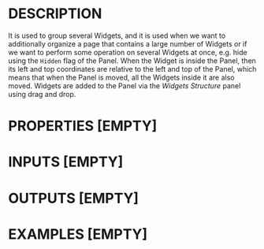 # DESCRIPTION

It is used to group several Widgets, and it is used when we want to additionally organize a page that contains a large number of Widgets or if we want to perform some operation on several Widgets at once, e.g. hide using the `Hidden` flag of the Panel. When the Widget is inside the Panel, then its left and top coordinates are relative to the left and top of the Panel, which means that when the Panel is moved, all the Widgets inside it are also moved. Widgets are added to the Panel via the _Widgets Structure_ panel using drag and drop.

# PROPERTIES [EMPTY]

# INPUTS [EMPTY]

# OUTPUTS [EMPTY]

# EXAMPLES [EMPTY]
